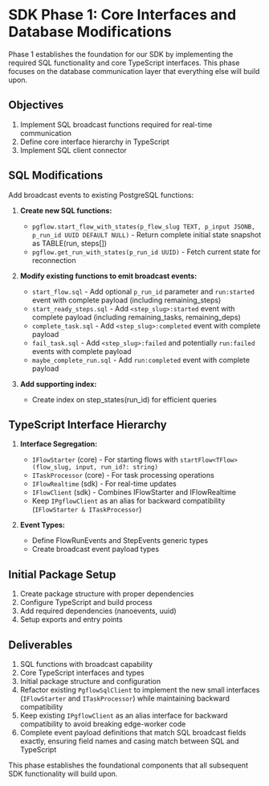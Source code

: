 # SDK Phase 1: Core Interfaces and Database Modifications

Phase 1 establishes the foundation for our SDK by implementing the required SQL functionality and core TypeScript interfaces. This phase focuses on the database communication layer that everything else will build upon.

## Objectives

1. Implement SQL broadcast functions required for real-time communication
2. Define core interface hierarchy in TypeScript
3. Implement SQL client connector 

## SQL Modifications

Add broadcast events to existing PostgreSQL functions:

1. **Create new SQL functions:**
   - `pgflow.start_flow_with_states(p_flow_slug TEXT, p_input JSONB, p_run_id UUID DEFAULT NULL)` - Return complete initial state snapshot as TABLE(run, steps[])
   - `pgflow.get_run_with_states(p_run_id UUID)` - Fetch current state for reconnection

2. **Modify existing functions to emit broadcast events:**
   - `start_flow.sql` - Add optional `p_run_id` parameter and `run:started` event with complete payload (including remaining_steps)
   - `start_ready_steps.sql` - Add `<step_slug>:started` event with complete payload (including remaining_tasks, remaining_deps)
   - `complete_task.sql` - Add `<step_slug>:completed` event with complete payload
   - `fail_task.sql` - Add `<step_slug>:failed` and potentially `run:failed` events with complete payload
   - `maybe_complete_run.sql` - Add `run:completed` event with complete payload

3. **Add supporting index:**
   - Create index on step_states(run_id) for efficient queries

## TypeScript Interface Hierarchy

1. **Interface Segregation:**
   - `IFlowStarter` (core) - For starting flows with `startFlow<TFlow>(flow_slug, input, run_id?: string)`
   - `ITaskProcessor` (core) - For task processing operations
   - `IFlowRealtime` (sdk) - For real-time updates
   - `IFlowClient` (sdk) - Combines IFlowStarter and IFlowRealtime
   - Keep `IPgflowClient` as an alias for backward compatibility (`IFlowStarter & ITaskProcessor`)

2. **Event Types:**
   - Define FlowRunEvents and StepEvents generic types
   - Create broadcast event payload types

## Initial Package Setup

1. Create package structure with proper dependencies
2. Configure TypeScript and build process
3. Add required dependencies (nanoevents, uuid)
4. Setup exports and entry points

## Deliverables

1. SQL functions with broadcast capability
2. Core TypeScript interfaces and types
3. Initial package structure and configuration
4. Refactor existing `PgflowSqlClient` to implement the new small interfaces (`IFlowStarter` and `ITaskProcessor`) while maintaining backward compatibility
5. Keep existing `IPgflowClient` as an alias interface for backward compatibility to avoid breaking edge-worker code
6. Complete event payload definitions that match SQL broadcast fields exactly, ensuring field names and casing match between SQL and TypeScript

This phase establishes the foundational components that all subsequent SDK functionality will build upon.